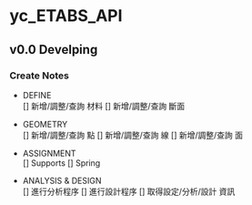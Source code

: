 # yc_ETABS_API

## v0.0 Develping

### Create Notes
+ DEFINE\
[] 新增/調整/查詢 材料
[] 新增/調整/查詢 斷面

+ GEOMETRY\
[] 新增/調整/查詢 點
[] 新增/調整/查詢 線
[] 新增/調整/查詢 面

+ ASSIGNMENT\
[] Supports
[] Spring

+ ANALYSIS & DESIGN\
[] 進行分析程序
[] 進行設計程序
[] 取得設定/分析/設計 資訊